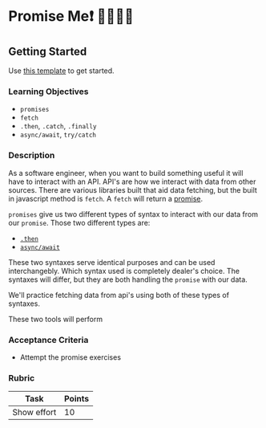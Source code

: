 # Promise Me❗ 🤞🏾🤞🏼

## Getting Started

Use [this template](https://github.com/alchemycodelab/spotlight-promise-me) to get started.

### Learning Objectives

- `promises`
- `fetch`
- `.then`, `.catch`, `.finally`
- `async/await`, `try/catch`

### Description

As a software engineer, when you want to build something useful it will have to interact with an API. API's are how we interact with data from other sources. There are various libraries built that aid data fetching, but the built in javascript method is `fetch`. A `fetch` will return a [promise](https://developer.mozilla.org/en-US/docs/Web/JavaScript/Reference/Global_Objects/Promise).

`promises` give us two different types of syntax to interact with our data from our `promise`. Those two different types are:
- [`.then`](https://developer.mozilla.org/en-US/docs/Web/JavaScript/Reference/Global_Objects/Promise/then)
- [`async/await`](https://developer.mozilla.org/en-US/docs/Web/JavaScript/Reference/Statements/async_function)

These two syntaxes serve identical purposes and can be used interchangebly. Which syntax used is completely dealer's choice. The syntaxes will differ, but they are both handling the `promise` with our data.

We'll practice fetching data from api's using both of these types of syntaxes.

These two tools will perform 

### Acceptance Criteria

* Attempt the promise exercises 

### Rubric

| Task | Points |
| --   | --     |
| Show effort | 10   |
